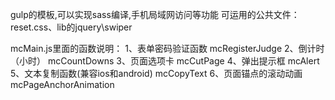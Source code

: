 gulp的模板,可以实现sass编译,手机局域网访问等功能
可运用的公共文件：reset.css、lib的jquery\swiper

mcMain.js里面的函数说明：
1、表单密码验证函数 mcRegisterJudge
2、倒计时（小时） mcCountDowns
3、页面选项卡  mcCutPage
4、弹出提示框  mcAlert
5、文本复制函数(兼容ios和android)  mcCopyText
6、页面锚点的滚动动画  mcPageAnchorAnimation